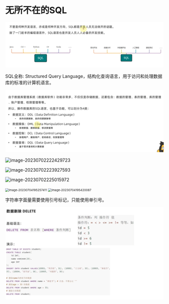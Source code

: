 # 无所不在的SQL



![image-20230623161110558](.\assets\image-20230623161110558.png)

SQL全称: Structured Query Language，结构化查询语言，用于访问和处理数据库的标准的计算机语言。

<img src=".\assets\image-20230702222308709.png" alt="image-20230702222308709" style="zoom:67%;" />

![image-20230702222429723](E:\Code\GitHubProject\python\assets\image-20230702222429723.png)

![image-20230702223927593](E:\Code\GitHubProject\python\assets\image-20230702223927593.png)

![image-20230702225015972](E:\Code\GitHubProject\python\assets\image-20230702225015972.png)

<img src="E:\Code\GitHubProject\python\assets\image-20230704195257411.png" alt="image-20230704195257411" style="zoom:67%;" />

<img src="E:\Code\GitHubProject\python\assets\image-20230704195420087.png" alt="image-20230704195420087" style="zoom:67%;" />

字符串字面量需要使用引号标记，只能使用单引号。

<img src=".\assets\image-20230704200234667.png" alt="image-20230704200234667" style="zoom:67%;" />

 